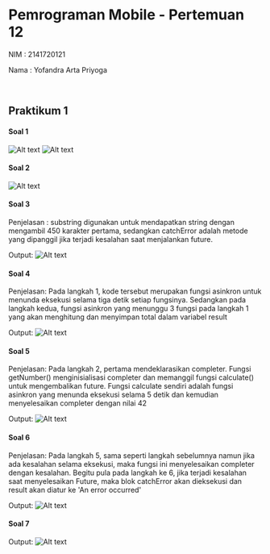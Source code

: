 # Pemrograman Mobile - Pertemuan 12

NIM : 2141720121

Nama : Yofandra Arta Priyoga

<br>

## Praktikum 1

#### Soal 1
![Alt text](docs/soal1.png)
![Alt text](docs/soal1.gif)
<br>

#### Soal 2
![Alt text](docs/soal2.png)
<br>

#### Soal 3
Penjelasan :
substring digunakan untuk mendapatkan string dengan mengambil 450 karakter pertama, sedangkan catchError adalah metode yang dipanggil jika terjadi kesalahan saat menjalankan future.

Output:
![Alt text](docs/soal3.gif)
<br>

#### Soal 4
Penjelasan:
Pada langkah 1, kode tersebut merupakan fungsi asinkron untuk menunda eksekusi selama tiga detik setiap fungsinya. Sedangkan pada langkah kedua, fungsi asinkron yang menunggu 3 fungsi pada langkah 1 yang akan menghitung dan menyimpan total dalam variabel result

Output: 
![Alt text](docs/soal4.gif)
<br>

#### Soal 5
Penjelasan:
Pada langkah 2, pertama mendeklarasikan completer. Fungsi getNumber() menginisialisasi completer dan memanggil fungsi calculate() untuk mengembalikan future. Fungsi calculate sendiri adalah fungsi asinkron yang menunda eksekusi selama 5 detik dan kemudian menyelesaikan completer dengan nilai 42

Output: 
![Alt text](docs/soal5.gif)
<br>

#### Soal 6
Penjelasan:
Pada langkah 5, sama seperti langkah sebelumnya namun jika ada kesalahan selama eksekusi, maka fungsi ini menyelesaikan completer dengan kesalahan. Begitu pula pada langkah ke 6, jika terjadi kesalahan saat menyelesaikan Future, maka blok catchError akan dieksekusi dan result akan diatur ke 'An error occurred'

Output: 
![Alt text](docs/soal6.gif)
<br>

#### Soal 7
Output: 
![Alt text](docs/soal7.gif)
<br>